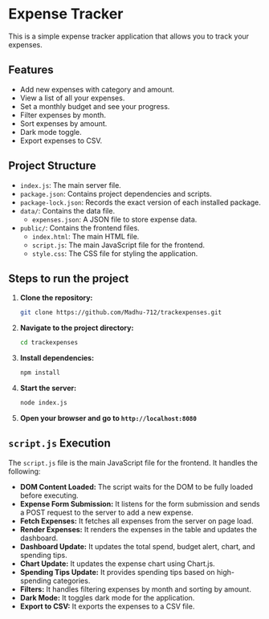 # Expense Tracker

This is a simple expense tracker application that allows you to track your expenses.

## Features

- Add new expenses with category and amount.
- View a list of all your expenses.
- Set a monthly budget and see your progress.
- Filter expenses by month.
- Sort expenses by amount.
- Dark mode toggle.
- Export expenses to CSV.

## Project Structure

- `index.js`: The main server file.
- `package.json`: Contains project dependencies and scripts.
- `package-lock.json`:  Records the exact version of each installed package.
- `data/`: Contains the data file.
  - `expenses.json`: A JSON file to store expense data.
- `public/`: Contains the frontend files.
  - `index.html`: The main HTML file.
  - `script.js`: The main JavaScript file for the frontend.
  - `style.css`: The CSS file for styling the application.

## Steps to run the project

1. **Clone the repository:**
   ```bash
   git clone https://github.com/Madhu-712/trackexpenses.git
   ```
2. **Navigate to the project directory:**
   ```bash
   cd trackexpenses
   ```
3. **Install dependencies:**
   ```bash
   npm install
   ```
4. **Start the server:**
   ```bash
   node index.js
   ```
5. **Open your browser and go to `http://localhost:8080`**

## `script.js` Execution

The `script.js` file is the main JavaScript file for the frontend. It handles the following:

- **DOM Content Loaded:** The script waits for the DOM to be fully loaded before executing.
- **Expense Form Submission:** It listens for the form submission and sends a POST request to the server to add a new expense.
- **Fetch Expenses:** It fetches all expenses from the server on page load.
- **Render Expenses:** It renders the expenses in the table and updates the dashboard.
- **Dashboard Update:** It updates the total spend, budget alert, chart, and spending tips.
- **Chart Update:** It updates the expense chart using Chart.js.
- **Spending Tips Update:** It provides spending tips based on high-spending categories.
- **Filters:** It handles filtering expenses by month and sorting by amount.
- **Dark Mode:** It toggles dark mode for the application.
- **Export to CSV:** It exports the expenses to a CSV file.
